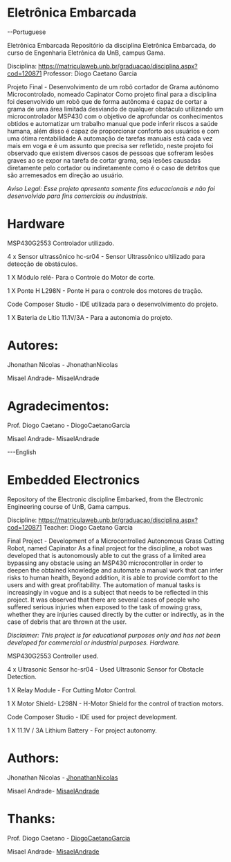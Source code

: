 # Eletrônica Embarcada


--Portuguese

Eletrônica Embarcada
Repositório da disciplina Eletrônica Embarcada, do curso de Engenharia Eletrônica da UnB, campus Gama.

Disciplina: https://matriculaweb.unb.br/graduacao/disciplina.aspx?cod=120871
Professor: Diogo Caetano Garcia

Projeto Final - Desenvolvimento de um robô cortador de Grama autônomo Microcontrolado, nomeado Capinator 
Como projeto final para a disciplina foi desenvolvido um robô que de forma autônoma é capaz de cortar a grama de uma área limitada desviando de qualquer obstáculo utilizando um microcontrolador MSP430 com o objetivo de aprofundar os conhecimentos obtidos e automatizar um trabalho manual que pode inferir riscos a saúde humana, além disso é capaz de proporcionar conforto aos usuários e com uma ótima rentabilidade 
A automação de tarefas manuais está cada vez mais em voga e é um assunto que precisa ser refletido, neste projeto foi observado que existem diversos casos de pessoas que sofreram lesões graves ao se expor na tarefa de cortar grama, seja lesões causadas diretamente pelo cortador ou indiretamente como é o caso de detritos que são arremesados em direção ao usuário.

*Aviso Legal: Esse projeto apresenta somente fins educacionais e não foi desenvolvido para fins comerciais ou industriais.*

# Hardware

MSP430G2553 Controlador utilizado.

4 x Sensor ultrassônico hc-sr04 - Sensor Ultrassônico ultilizado para detecção de obstáculos.

1 X Módulo relé- Para o Controle do Motor de corte.

1 X Ponte H L298N - Ponte H para o controle dos motores de tração.

Code Composer Studio - IDE utilizada para o desenvolvimento do projeto.

1 X Bateria de Lítio 11.1V/3A - Para a autonomia do projeto.

# Autores:

Jhonathan Nicolas - JhonathanNicolas

Misael Andrade-  MisaelAndrade

# Agradecimentos:

Prof. Diogo Caetano - DiogoCaetanoGarcia

Misael Andrade-  MisaelAndrade



---English

# Embedded Electronics

Repository of the Electronic discipline Embarked, from the Electronic Engineering course of UnB, Gama campus.

Discipline: https://matriculaweb.unb.br/graduacao/disciplina.aspx?cod=120871
Teacher: Diogo Caetano Garcia

Final Project - Development of a Microcontrolled Autonomous Grass Cutting Robot, named Capinator
As a final project for the discipline, a robot was developed that is autonomously able to cut the grass of a limited area bypassing any obstacle using an MSP430 microcontroller in order to deepen the obtained knowledge and automate a manual work that can infer risks to human health, Beyond addition, it is able to provide comfort to the users and with great profitability. The automation of manual tasks is increasingly in vogue and is a subject that needs to be reflected in this project. It was observed that there are several cases of people who suffered serious injuries when exposed to the task of mowing grass, whether they are injuries caused directly by the cutter or indirectly, as in the case of debris that are thrown at the user.

*Disclaimer: This project is for educational purposes only and has not been developed for commercial or industrial purposes.
Hardware.*

MSP430G2553 Controller used.

4 x Ultrasonic Sensor hc-sr04 - Used Ultrasonic Sensor for Obstacle Detection.

1 X Relay Module - For Cutting Motor Control.

1 X Motor Shield- L298N - H-Motor Shield for the control of traction motors.

Code Composer Studio - IDE used for project development.

1 X 11.1V / 3A Lithium Battery - For project autonomy.

# Authors:

Jhonathan Nicolas - [JhonathanNicolas](https://github.com/JhonathanNicolas)

Misael Andrade- [MisaelAndrade](https://github.com/MisaelAndrade)

# Thanks:

Prof. Diogo Caetano - [DiogoCaetanoGarcia](https://github.com/DiogoCaetanoGarcia)

Misael Andrade- [MisaelAndrade](https://github.com/MisaelAndrade)
